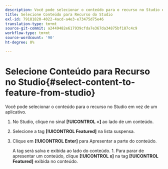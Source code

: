 ```yaml
---
description: Você pode selecionar o conteúdo para o recurso no Studio em vez de um aplicativo.
title: Selecione Conteúdo para Recurso do Studio
exl-id: 79181820-4022-4acd-a4e3-e73475d75e46
translation-type: tm+mt
source-git-commit: a2449482e617939cfda7e367da34875bf187c4c9
workflow-type: tm+mt
source-wordcount: '90'
ht-degree: 0%

---
```


# Selecione Conteúdo para Recurso no Studio{#select-content-to-feature-from-studio}

Você pode selecionar o conteúdo para o recurso no Studio em vez de um aplicativo.

1. No Studio, clique no sinal **[!UICONTROL +]** ao lado de um conteúdo.
1. Selecione a tag **[!UICONTROL Featured]** na lista suspensa.
1. Clique em **[!UICONTROL Enter]** para Apresentar a parte do conteúdo.

   A tag será salva e exibida ao lado do conteúdo. 1. Para parar de apresentar um conteúdo, clique **[!UICONTROL x]** na tag **[!UICONTROL Featured]** exibida no conteúdo.
